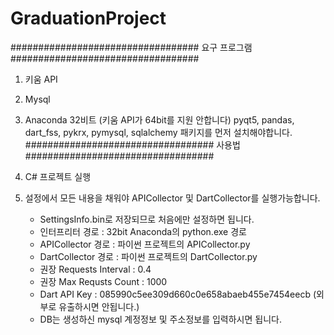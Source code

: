 # GraduationProject

################################## 요구 프로그램 ##################################
1. 키움 API
2. Mysql

3. Anaconda 32비트 (키움 API가 64bit를 지원 안합니다)
  pyqt5, pandas, dart_fss, pykrx, pymysql, sqlalchemy 패키지를 먼저 설치해야합니다.
################################## 사용법 ##################################

1. C# 프로젝트 실행
2. 설정에서 모든 내용을 채워야 APICollector 및 DartCollector를 실행가능합니다.
    + SettingsInfo.bin로 저장되므로 처음에만 설정하면 됩니다.
    + 인터프리터 경로 : 32bit Anaconda의 python.exe 경로
    + APICollector 경로 : 파이썬 프로젝트의 APICollector.py
    + DartCollector 경로 : 파이썬 프로젝트의 DartCollector.py
    + 권장 Requests Interval : 0.4
    + 권장 Max Requsts Count : 1000
    + Dart API Key : 085990c5ee309d660c0e658abaeb455e7454eecb (외부로 유출하시면 안됩니다.)
    + DB는 생성하신 mysql 계정정보 및 주소정보를 입력하시면 됩니다.
